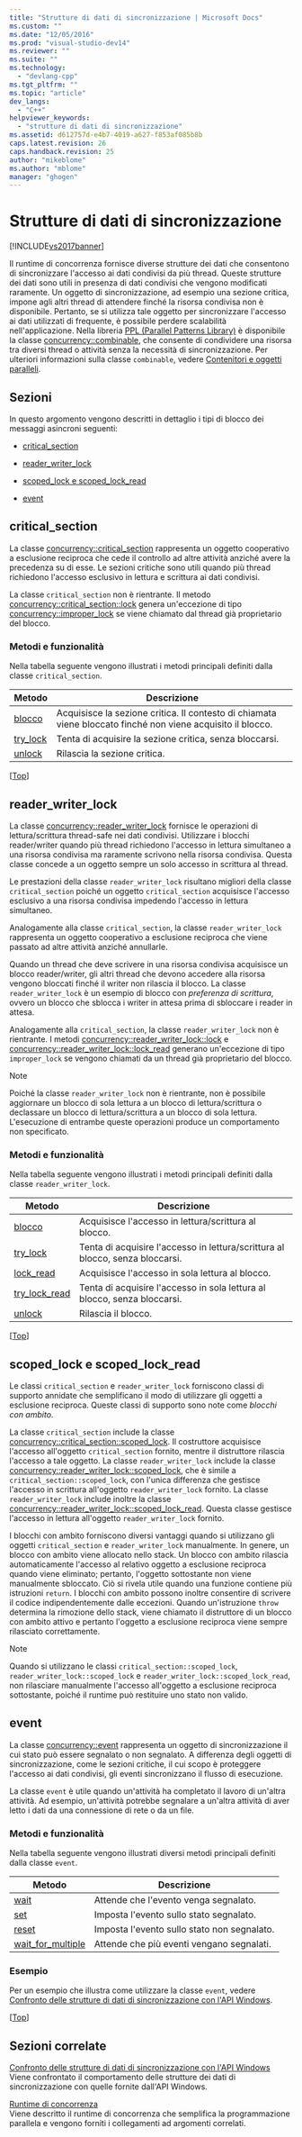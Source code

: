 ```yaml
---
title: "Strutture di dati di sincronizzazione | Microsoft Docs"
ms.custom: ""
ms.date: "12/05/2016"
ms.prod: "visual-studio-dev14"
ms.reviewer: ""
ms.suite: ""
ms.technology: 
  - "devlang-cpp"
ms.tgt_pltfrm: ""
ms.topic: "article"
dev_langs: 
  - "C++"
helpviewer_keywords: 
  - "strutture di dati di sincronizzazione"
ms.assetid: d612757d-e4b7-4019-a627-f853af085b8b
caps.latest.revision: 26
caps.handback.revision: 25
author: "mikeblome"
ms.author: "mblome"
manager: "ghogen"
---
```

# Strutture di dati di sincronizzazione
[!INCLUDE[vs2017banner](../../assembler/inline/includes/vs2017banner.md)]

Il runtime di concorrenza fornisce diverse strutture dei dati che consentono di sincronizzare l'accesso ai dati condivisi da più thread.  Queste strutture dei dati sono utili in presenza di dati condivisi che vengono modificati raramente.  Un oggetto di sincronizzazione, ad esempio una sezione critica, impone agli altri thread di attendere finché la risorsa condivisa non è disponibile.  Pertanto, se si utilizza tale oggetto per sincronizzare l'accesso ai dati utilizzati di frequente, è possibile perdere scalabilità nell'applicazione.  Nella libreria [PPL \(Parallel Patterns Library\)](../../parallel/concrt/parallel-patterns-library-ppl.md) è disponibile la classe [concurrency::combinable](../../parallel/concrt/reference/combinable-class.md), che consente di condividere una risorsa tra diversi thread o attività senza la necessità di sincronizzazione.  Per ulteriori informazioni sulla classe `combinable`, vedere [Contenitori e oggetti paralleli](../../parallel/concrt/parallel-containers-and-objects.md).  
  
##  <a name="top"></a> Sezioni  
 In questo argomento vengono descritti in dettaglio i tipi di blocco dei messaggi asincroni seguenti:  
  
-   [critical\_section](#critical_section)  
  
-   [reader\_writer\_lock](#reader_writer_lock)  
  
-   [scoped\_lock e scoped\_lock\_read](#scoped_lock)  
  
-   [event](#event)  
  
##  <a name="critical_section"></a> critical\_section  
 La classe [concurrency::critical\_section](../../parallel/concrt/reference/critical-section-class.md) rappresenta un oggetto cooperativo a esclusione reciproca che cede il controllo ad altre attività anziché avere la precedenza su di esse.  Le sezioni critiche sono utili quando più thread richiedono l'accesso esclusivo in lettura e scrittura ai dati condivisi.  
  
 La classe `critical_section` non è rientrante.  Il metodo [concurrency::critical\_section::lock](../Topic/critical_section::lock%20Method.md) genera un'eccezione di tipo [concurrency::improper\_lock](../../parallel/concrt/reference/improper-lock-class.md) se viene chiamato dal thread già proprietario del blocco.  
  
### Metodi e funzionalità  
 Nella tabella seguente vengono illustrati i metodi principali definiti dalla classe `critical_section`.  
  
|Metodo|Descrizione|  
|------------|-----------------|  
|[blocco](../Topic/critical_section::lock%20Method.md)|Acquisisce la sezione critica.  Il contesto di chiamata viene bloccato finché non viene acquisito il blocco.|  
|[try\_lock](../Topic/critical_section::try_lock%20Method.md)|Tenta di acquisire la sezione critica, senza bloccarsi.|  
|[unlock](../Topic/critical_section::unlock%20Method.md)|Rilascia la sezione critica.|  
  
 \[[Top](#top)\]  
  
##  <a name="reader_writer_lock"></a> reader\_writer\_lock  
 La classe [concurrency::reader\_writer\_lock](../../parallel/concrt/reference/reader-writer-lock-class.md) fornisce le operazioni di lettura\/scrittura thread\-safe nei dati condivisi.  Utilizzare i blocchi reader\/writer quando più thread richiedono l'accesso in lettura simultaneo a una risorsa condivisa ma raramente scrivono nella risorsa condivisa.  Questa classe concede a un oggetto sempre un solo accesso in scrittura al thread.  
  
 Le prestazioni della classe `reader_writer_lock` risultano migliori della classe `critical_section` poiché un oggetto `critical_section` acquisisce l'accesso esclusivo a una risorsa condivisa impedendo l'accesso in lettura simultaneo.  
  
 Analogamente alla classe `critical_section`, la classe `reader_writer_lock` rappresenta un oggetto cooperativo a esclusione reciproca che viene passato ad altre attività anziché annullarle.  
  
 Quando un thread che deve scrivere in una risorsa condivisa acquisisce un blocco reader\/writer, gli altri thread che devono accedere alla risorsa vengono bloccati finché il writer non rilascia il blocco.  La classe `reader_writer_lock` è un esempio di blocco con *preferenza di scrittura*, ovvero un blocco che sblocca i writer in attesa prima di sbloccare i reader in attesa.  
  
 Analogamente alla `critical_section`, la classe `reader_writer_lock` non è rientrante.  I metodi [concurrency::reader\_writer\_lock::lock](../Topic/reader_writer_lock::lock%20Method.md) e [concurrency::reader\_writer\_lock::lock\_read](../Topic/reader_writer_lock::lock_read%20Method.md) generano un'eccezione di tipo `improper_lock` se vengono chiamati da un thread già proprietario del blocco.  
  
> [!NOTE]
>  Poiché la classe `reader_writer_lock` non è rientrante, non è possibile aggiornare un blocco di sola lettura a un blocco di lettura\/scrittura o declassare un blocco di lettura\/scrittura a un blocco di sola lettura.  L'esecuzione di entrambe queste operazioni produce un comportamento non specificato.  
  
### Metodi e funzionalità  
 Nella tabella seguente vengono illustrati i metodi principali definiti dalla classe `reader_writer_lock`.  
  
|Metodo|Descrizione|  
|------------|-----------------|  
|[blocco](../Topic/reader_writer_lock::lock%20Method.md)|Acquisisce l'accesso in lettura\/scrittura al blocco.|  
|[try\_lock](../Topic/reader_writer_lock::try_lock%20Method.md)|Tenta di acquisire l'accesso in lettura\/scrittura al blocco, senza bloccarsi.|  
|[lock\_read](../Topic/reader_writer_lock::lock_read%20Method.md)|Acquisisce l'accesso in sola lettura al blocco.|  
|[try\_lock\_read](../Topic/reader_writer_lock::try_lock_read%20Method.md)|Tenta di acquisire l'accesso in sola lettura al blocco, senza bloccarsi.|  
|[unlock](../Topic/reader_writer_lock::unlock%20Method.md)|Rilascia il blocco.|  
  
 \[[Top](#top)\]  
  
##  <a name="scoped_lock"></a> scoped\_lock e scoped\_lock\_read  
 Le classi `critical_section` e `reader_writer_lock` forniscono classi di supporto annidate che semplificano il modo di utilizzare gli oggetti a esclusione reciproca.  Queste classi di supporto sono note come *blocchi con ambito*.  
  
 La classe `critical_section` include la classe [concurrency::critical\_section::scoped\_lock](../Topic/critical_section::scoped_lock%20Class.md).  Il costruttore acquisisce l'accesso all'oggetto `critical_section` fornito, mentre il distruttore rilascia l'accesso a tale oggetto.  La classe `reader_writer_lock` include la classe [concurrency::reader\_writer\_lock::scoped\_lock](../Topic/reader_writer_lock::scoped_lock%20Class.md), che è simile a `critical_section::scoped_lock`, con l'unica differenza che gestisce l'accesso in scrittura all'oggetto `reader_writer_lock` fornito.  La classe `reader_writer_lock` include inoltre la classe [concurrency::reader\_writer\_lock::scoped\_lock\_read](../Topic/reader_writer_lock::scoped_lock_read%20Class.md).  Questa classe gestisce l'accesso in lettura all'oggetto `reader_writer_lock` fornito.  
  
 I blocchi con ambito forniscono diversi vantaggi quando si utilizzano gli oggetti `critical_section` e `reader_writer_lock` manualmente.  In genere, un blocco con ambito viene allocato nello stack.  Un blocco con ambito rilascia automaticamente l'accesso al relativo oggetto a esclusione reciproca quando viene eliminato; pertanto, l'oggetto sottostante non viene manualmente sbloccato.  Ciò si rivela utile quando una funzione contiene più istruzioni `return`.  I blocchi con ambito possono inoltre consentire di scrivere il codice indipendentemente dalle eccezioni.  Quando un'istruzione `throw` determina la rimozione dello stack, viene chiamato il distruttore di un blocco con ambito attivo e pertanto l'oggetto a esclusione reciproca viene sempre rilasciato correttamente.  
  
> [!NOTE]
>  Quando si utilizzano le classi `critical_section::scoped_lock`, `reader_writer_lock::scoped_lock` e `reader_writer_lock::scoped_lock_read`, non rilasciare manualmente l'accesso all'oggetto a esclusione reciproca sottostante,  poiché il runtime può restituire uno stato non valido.  
  
##  <a name="event"></a> event  
 La classe [concurrency::event](../../parallel/concrt/reference/event-class.md) rappresenta un oggetto di sincronizzazione il cui stato può essere segnalato o non segnalato.  A differenza degli oggetti di sincronizzazione, come le sezioni critiche, il cui scopo è proteggere l'accesso ai dati condivisi, gli eventi sincronizzano il flusso di esecuzione.  
  
 La classe `event` è utile quando un'attività ha completato il lavoro di un'altra attività.  Ad esempio, un'attività potrebbe segnalare a un'altra attività di aver letto i dati da una connessione di rete o da un file.  
  
### Metodi e funzionalità  
 Nella tabella seguente vengono illustrati diversi metodi principali definiti dalla classe `event`.  
  
|Metodo|Descrizione|  
|------------|-----------------|  
|[wait](../Topic/event::wait%20Method.md)|Attende che l'evento venga segnalato.|  
|[set](../Topic/event::set%20Method.md)|Imposta l'evento sullo stato segnalato.|  
|[reset](../Topic/event::reset%20Method.md)|Imposta l'evento sullo stato non segnalato.|  
|[wait\_for\_multiple](../Topic/event::wait_for_multiple%20Method.md)|Attende che più eventi vengano segnalati.|  
  
### Esempio  
 Per un esempio che illustra come utilizzare la classe `event`, vedere [Confronto delle strutture di dati di sincronizzazione con l'API Windows](../../parallel/concrt/comparing-synchronization-data-structures-to-the-windows-api.md).  
  
 \[[Top](#top)\]  
  
## Sezioni correlate  
 [Confronto delle strutture di dati di sincronizzazione con l'API Windows](../../parallel/concrt/comparing-synchronization-data-structures-to-the-windows-api.md)  
 Viene confrontato il comportamento delle strutture dei dati di sincronizzazione con quelle fornite dall'API Windows.  
  
 [Runtime di concorrenza](../../parallel/concrt/concurrency-runtime.md)  
 Viene descritto il runtime di concorrenza che semplifica la programmazione parallela e vengono forniti i collegamenti ad argomenti correlati.